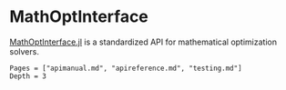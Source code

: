 # MathOptInterface

[MathOptInterface.jl](https://github.com/jump-dev/MathOptInterface.jl) is a standardized API for mathematical optimization solvers.

```@contents
Pages = ["apimanual.md", "apireference.md", "testing.md"]
Depth = 3
```
